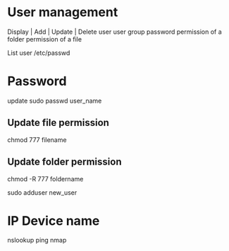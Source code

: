 # User management
Display | Add | Update | Delete
user
user group
password
permission of a folder
permission of a file

List user
/etc/passwd

# Password
update
sudo passwd user_name

## Update file permission
chmod 777 filename

## Update folder permission
chmod -R 777 foldername

sudo adduser new_user

# IP Device name
nslookup
ping
nmap
